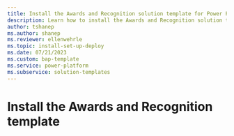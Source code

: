 ```yaml
---
title: Install the Awards and Recognition solution template for Power Platform
description: Learn how to install the Awards and Recognition solution template for Power Platform.
author: tshanep
ms.author: shanep
ms.reviewer: ellenwehrle
ms.topic: install-set-up-deploy
ms.date: 07/21/2023
ms.custom: bap-template
ms.service: power-platform
ms.subservice: solution-templates
---
```


# Install the Awards and Recognition template
